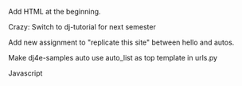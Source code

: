 
Add HTML at the beginning.

Crazy: Switch to dj-tutorial for next semester

Add new assignment to "replicate this site" between hello and autos.

Make dj4e-samples auto use auto_list as top template in urls.py

Javascript




